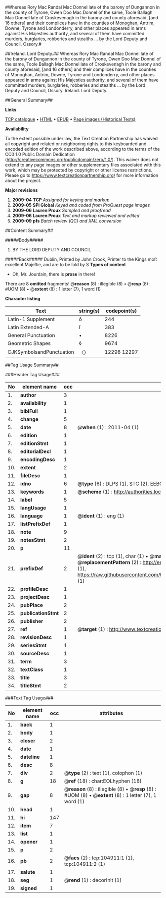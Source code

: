#Whereas Rory Mac Randal Mac Donnel late of the barony of Dungannon in the county of Tyrone, Owen Doo Mac Donnel of the same, Toole Ballagh Mac Donnel late of Croskevenagh in the barony and county aforesaid, [and 16 others] and their complices have in the counties of Monoghan, Antrim, Downe, Tyrone and Londonderry, and other places appeared in arms against His Majesties authority, and several of them have committed murders, burglaries, robberies and stealths ... by the Lord Deputy and Council, Ossory.#

##Ireland. Lord Deputy.##
Whereas Rory Mac Randal Mac Donnel late of the barony of Dungannon in the county of Tyrone, Owen Doo Mac Donnel of the same, Toole Ballagh Mac Donnel late of Croskevenagh in the barony and county aforesaid, [and 16 others] and their complices have in the counties of Monoghan, Antrim, Downe, Tyrone and Londonderry, and other places appeared in arms against His Majesties authority, and several of them have committed murders, burglaries, robberies and stealths ... by the Lord Deputy and Council, Ossory.
Ireland. Lord Deputy.

##General Summary##

**Links**

[TCP catalogue](http://www.ota.ox.ac.uk/tcp/)  • 
[HTML](http://tei.it.ox.ac.uk/tcp/Texts-HTML/free/A46/A46166.html)  • 
[EPUB](http://tei.it.ox.ac.uk/tcp/Texts-EPUB/free/A46/A46166.epub) • 
[Page images (Historical Texts)](https://historicaltexts.jisc.ac.uk/eebo-16156565e)

**Availability**

To the extent possible under law, the Text Creation Partnership has waived all copyright and related or neighboring rights to this keyboarded and encoded edition of the work described above, according to the terms of the CC0 1.0 Public Domain Dedication (http://creativecommons.org/publicdomain/zero/1.0/). This waiver does not extend to any page images or other supplementary files associated with this work, which may be protected by copyright or other license restrictions. Please go to https://www.textcreationpartnership.org/ for more information about the project.

**Major revisions**

1. __2009-04__ __TCP__ *Assigned for keying and markup*
1. __2009-05__ __SPi Global__ *Keyed and coded from ProQuest page images*
1. __2009-06__ __Lauren Proux__ *Sampled and proofread*
1. __2009-06__ __Lauren Proux__ *Text and markup reviewed and edited*
1. __2009-09__ __pfs__ *Batch review (QC) and XML conversion*

##Content Summary##

#####Body#####

1. BY THE LORD DEPUTY AND COUNCIL

#####Back#####
Dublin, Printed by John Crook, Printer to the Kings moſt excellent Majeſtie, and are to be ſold by S
**Types of content**

  * Oh, Mr. Jourdain, there is **prose** in there!

There are 8 **omitted** fragments! 
 @__reason__ (8) : illegible (8)  •  @__resp__ (8) : #UOM (8)  •  @__extent__ (8) : 1 letter (7), 1 word (1)

**Character listing**


|Text|string(s)|codepoint(s)|
|---|---|---|
|Latin-1 Supplement|ô|244|
|Latin Extended-A|ſ|383|
|General Punctuation|•|8226|
|Geometric Shapes|◊|9674|
|CJKSymbolsandPunctuation|〈〉|12296 12297|

##Tag Usage Summary##

###Header Tag Usage###

|No|element name|occ|attributes|
|---|---|---|---|
|1.|__author__|3||
|2.|__availability__|1||
|3.|__biblFull__|1||
|4.|__change__|5||
|5.|__date__|8| @__when__ (1) : 2011-04 (1)|
|6.|__edition__|1||
|7.|__editionStmt__|1||
|8.|__editorialDecl__|1||
|9.|__encodingDesc__|1||
|10.|__extent__|2||
|11.|__fileDesc__|1||
|12.|__idno__|6| @__type__ (6) : DLPS (1), STC (2), EEBO-CITATION (1), OCLC (1), VID (1)|
|13.|__keywords__|1| @__scheme__ (1) : http://authorities.loc.gov/ (1)|
|14.|__label__|5||
|15.|__langUsage__|1||
|16.|__language__|1| @__ident__ (1) : eng (1)|
|17.|__listPrefixDef__|1||
|18.|__note__|9||
|19.|__notesStmt__|2||
|20.|__p__|11||
|21.|__prefixDef__|2| @__ident__ (2) : tcp (1), char (1)  •  @__matchPattern__ (2) : ([0-9\-]+):([0-9IVX]+) (1), (.+) (1)  •  @__replacementPattern__ (2) : http://eebo.chadwyck.com/downloadtiff?vid=$1&page=$2 (1), https://raw.githubusercontent.com/textcreationpartnership/Texts/master/tcpchars.xml#$1 (1)|
|22.|__profileDesc__|1||
|23.|__projectDesc__|1||
|24.|__pubPlace__|2||
|25.|__publicationStmt__|2||
|26.|__publisher__|2||
|27.|__ref__|1| @__target__ (1) : http://www.textcreationpartnership.org/docs/. (1)|
|28.|__revisionDesc__|1||
|29.|__seriesStmt__|1||
|30.|__sourceDesc__|1||
|31.|__term__|3||
|32.|__textClass__|1||
|33.|__title__|3||
|34.|__titleStmt__|2||


###Text Tag Usage###

|No|element name|occ|attributes|
|---|---|---|---|
|1.|__back__|1||
|2.|__body__|1||
|3.|__closer__|2||
|4.|__date__|1||
|5.|__dateline__|1||
|6.|__desc__|8||
|7.|__div__|2| @__type__ (2) : text (1), colophon (1)|
|8.|__g__|18| @__ref__ (18) : char:EOLhyphen (18)|
|9.|__gap__|8| @__reason__ (8) : illegible (8)  •  @__resp__ (8) : #UOM (8)  •  @__extent__ (8) : 1 letter (7), 1 word (1)|
|10.|__head__|1||
|11.|__hi__|147||
|12.|__item__|7||
|13.|__list__|1||
|14.|__opener__|1||
|15.|__p__|2||
|16.|__pb__|2| @__facs__ (2) : tcp:104911:1 (1), tcp:104911:2 (1)|
|17.|__salute__|1||
|18.|__seg__|1| @__rend__ (1) : decorInit (1)|
|19.|__signed__|1||
